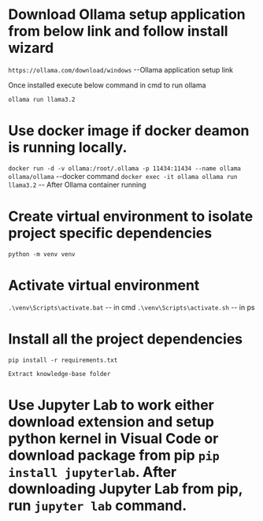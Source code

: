 # Download Ollama setup application from below link and follow install wizard 

`https://ollama.com/download/windows` --Ollama application setup link

Once installed execute below command in cmd to run ollama

`ollama run llama3.2`

# Use docker image if docker deamon is running locally.

`docker run -d -v ollama:/root/.ollama -p 11434:11434 --name ollama ollama/ollama`  --docker command
`docker exec -it ollama ollama run llama3.2` -- After Ollama container running

# Create virtual environment to isolate project specific dependencies

`python -m venv venv`

# Activate virtual environment

`.\venv\Scripts\activate.bat` -- in cmd
`.\venv\Scripts\activate.sh` -- in ps

# Install all the project dependencies

`pip install -r requirements.txt`

`Extract knowledge-base folder`

# Use Jupyter Lab to work either download extension and setup python kernel in Visual Code or download package from pip `pip install jupyterlab`. After downloading Jupyter Lab from pip, run `jupyter lab` command.

